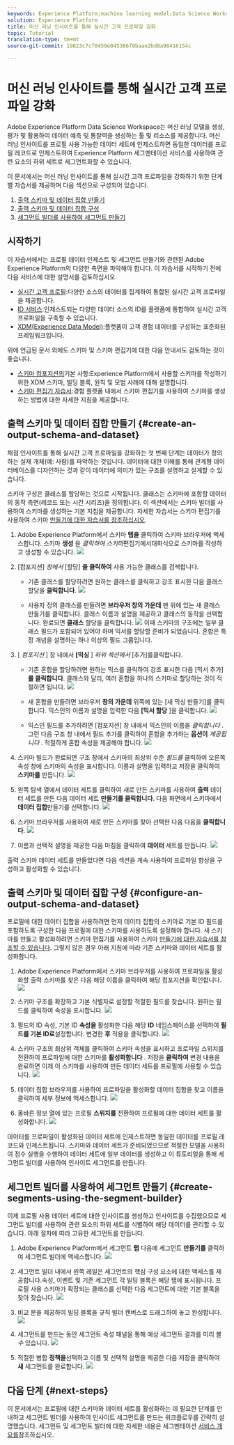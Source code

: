 ```yaml
---
keywords: Experience Platform;machine learning model;Data Science Workspace;Real-time Customer Profile;popular topics
solution: Experience Platform
title: 머신 러닝 인사이트를 통해 실시간 고객 프로파일 강화
topic: Tutorial
translation-type: tm+mt
source-git-commit: 19823c7cf0459e045366f0baae2bd8a98416154c

---
```



# 머신 러닝 인사이트를 통해 실시간 고객 프로파일 강화

Adobe Experience Platform Data Science Workspace는 머신 러닝 모델을 생성, 평가 및 활용하여 데이터 예측 및 통찰력을 생성하는 툴 및 리소스를 제공합니다. 머신 러닝 인사이트를 프로필 사용 가능한 데이터 세트에 인제스트하면 동일한 데이터를 프로필 레코드로 인제스트하여 Experience Platform 세그멘테이션 서비스를 사용하여 관련 요소의 하위 세트로 세그먼트화할 수 있습니다.

이 문서에서는 머신 러닝 인사이트를 통해 실시간 고객 프로파일을 강화하기 위한 단계별 자습서를 제공하며 다음 섹션으로 구성되어 있습니다.

1. [출력 스키마 및 데이터 집합 만들기](#create-an-output-schema-and-dataset)
2. [출력 스키마 및 데이터 집합 구성](#configure-an-output-schema-and-dataset)
3. [세그먼트 빌더를 사용하여 세그먼트 만들기](#create-segments-using-the-segment-builder)

## 시작하기

이 자습서에서는 프로필 데이터 인제스트 및 세그먼트 만들기와 관련된 Adobe Experience Platform의 다양한 측면을 파악해야 합니다. 이 자습서를 시작하기 전에 다음 서비스에 대한 설명서를 검토하십시오.

* [실시간 고객 프로필](../../rtcdp/overview.md):다양한 소스의 데이터를 집계하여 통합된 실시간 고객 프로파일을 제공합니다.
* [ID 서비스](../../identity-service/home.md):인제스트되는 다양한 데이터 소스의 ID를 플랫폼에 통합하여 실시간 고객 프로파일을 구축할 수 있습니다.
* [XDM(Experience Data Model)](../../xdm/home.md):플랫폼이 고객 경험 데이터를 구성하는 표준화된 프레임워크입니다.

위에 언급된 문서 외에도 스키마 및 스키마 편집기에 대한 다음 안내서도 검토하는 것이 좋습니다.

* [스키마 컴포지션의](../../xdm/schema/composition.md)기본 사항:Experience Platform에서 사용할 스키마를 작성하기 위한 XDM 스키마, 빌딩 블록, 원칙 및 모범 사례에 대해 설명합니다.
* [스키마 편집기 자습서](../../xdm/tutorials/create-schema-ui.md):경험 플랫폼 내에서 스키마 편집기를 사용하여 스키마를 생성하는 방법에 대한 자세한 지침을 제공합니다.

## 출력 스키마 및 데이터 집합 만들기 {#create-an-output-schema-and-dataset}

채점 인사이트를 통해 실시간 고객 프로파일을 강화하는 첫 번째 단계는 데이터가 정의하는 실제 개체(예: 사람)를 파악하는 것입니다. 데이터에 대한 이해를 통해 관계형 데이터베이스를 디자인하는 것과 같이 데이터에 의미가 있는 구조를 설명하고 설계할 수 있습니다.

스키마 구성은 클래스를 할당하는 것으로 시작됩니다. 클래스는 스키마에 포함할 데이터의 동작 측면(레코드 또는 시간 시리즈)을 정의합니다. 이 섹션에서는 스키마 빌더를 사용하여 스키마를 생성하는 기본 지침을 제공합니다. 자세한 자습서는 스키마 편집기를 사용하여 스키마 [만들기에 대한 자습서를 참조하십시오](../../xdm/tutorials/create-schema-ui.md).

1. Adobe Experience Platform에서 스키마 **탭을** 클릭하여 스키마 브라우저에 액세스합니다. 스키마 **생성** 을 *클릭하여 스키마*편집기에서대화식으로 스키마를 작성하고 생성할 수 있습니다.
   ![](../images/models-recipes/enrich-rtcdp/schema_browser.png)

2. [컴포지션] *창에서* [할당] **을 클릭하여** 사용 가능한 클래스를 검색합니다.
   * 기존 클래스를 할당하려면 원하는 클래스를 클릭하고 강조 표시한 다음 클래스 할당을 **클릭합니다**.
      ![](../images/models-recipes/enrich-rtcdp/existing_class.png)

   * 사용자 정의 클래스를 만들려면 **브라우저 창의 가운데** 맨 위에 있는 새 클래스 만들기를 클릭합니다. 클래스 이름과 설명을 제공하고 클래스의 동작을 선택합니다. 완료되면 **클래스** 할당을 클릭합니다.
      ![](../images/models-recipes/enrich-rtcdp/create_new_class.png)
   이때 스키마의 구조에는 일부 클래스 필드가 포함되어 있어야 하며 믹서를 할당할 준비가 되었습니다. 혼합은 특정 개념을 설명하는 하나 이상의 필드 그룹입니다.

3. [ *컴포지션* ] 창 내에서 **[믹싱** ] *하위 섹션에서* [추가]를클릭합니다.
   * 기존 혼합을 할당하려면 원하는 믹스를 클릭하여 강조 표시한 다음 [믹서 추가] **를 클릭합니다**. 클래스와 달리, 여러 혼합을 하나의 스키마로 할당하는 것이 적절하면 됩니다.
      ![](../images/models-recipes/enrich-rtcdp/existing_mixin.png)

   * 새 혼합을 만들려면 브라우저 **창의 가운데** 위쪽에 있는 [새 믹싱 만들기]를 클릭합니다. 믹스인의 이름과 설명을 입력한 다음 **[믹서 할당** ]을 클릭합니다.
      ![](../images/models-recipes/enrich-rtcdp/create_new_mixin.png)

   * 믹스인 필드를 추가하려면 [컴포지션] 창 내에서 믹스인의 이름을 *클릭합니다* . 그런 다음 구조 창 내에서 필드 추가를 클릭하여 혼합을 추가하는 **옵션이** *제공됩니다* . 적절하게 혼합 속성을 제공해야 합니다.
      ![](../images/models-recipes/enrich-rtcdp/mixin_properties.png)

4. 스키마 빌드가 완료되면 구조 창에서 스키마의 최상위 수준 *필드를* 클릭하여 오른쪽 속성 창에 스키마의 속성을 표시합니다. 이름과 설명을 입력하고 저장을 클릭하여 **스키마를** 만듭니다.
   ![](../images/models-recipes/enrich-rtcdp/save_schema.png)

5. 왼쪽 탐색 열에서 데이터 세트를 클릭하여 새로 만든 스키마를 사용하여 **출력** 데이터 세트를 만든 다음 데이터 세트 **만들기를 클릭합니다**. 다음 화면에서 스키마에서 **데이터 집합**만들기를 선택합니다.
   ![](../images/models-recipes/enrich-rtcdp/dataset_overview.png)

6. 스키마 브라우저를 사용하여 새로 만든 스키마를 찾아 선택한 다음 다음을 **클릭합니다**.
   ![](../images/models-recipes/enrich-rtcdp/choose_schema.png)

7. 이름과 선택적 설명을 제공한 다음 마침을 클릭하여 **데이터** 세트를 만듭니다.
   ![](../images/models-recipes/enrich-rtcdp/configure_dataset.png)

출력 스키마 데이터 세트를 만들었다면 다음 섹션을 계속 사용하여 프로파일 향상을 구성하고 활성화할 수 있습니다.

## 출력 스키마 및 데이터 집합 구성 {#configure-an-output-schema-and-dataset}

프로필에 대한 데이터 집합을 사용하려면 먼저 데이터 집합의 스키마로 기본 ID 필드를 포함하도록 구성한 다음 프로필에 대한 스키마를 사용하도록 설정해야 합니다. 새 스키마를 만들고 활성화하려면 스키마 편집기를 사용하여 스키마 [만들기에 대한 자습서를 참조할 수 있습니다](../../xdm/tutorials/create-schema-ui.md). 그렇지 않은 경우 아래 지침에 따라 기존 스키마와 데이터 세트를 활성화합니다.

1. Adobe Experience Platform에서 스키마 브라우저를 사용하여 프로파일을 활성화할 출력 스키마를 찾은 다음 해당 이름을 클릭하여 해당 컴포지션을 확인합니다.
   ![](../images/models-recipes/enrich-rtcdp/schemas.png)

2. 스키마 구조를 확장하고 기본 식별자로 설정할 적절한 필드를 찾습니다. 원하는 필드를 클릭하여 속성을 표시합니다.
   ![](../images/models-recipes/enrich-rtcdp/schema_structure.png)

3. 필드의 ID 속성, 기본 ID **속성을** 활성화한 다음 해당 **ID** 네임스페이스를 선택하여 **필드를 기본 ID로**&#x200B;설정합니다. 변경한 **후** 적용을 클릭합니다.
   ![](../images/models-recipes/enrich-rtcdp/set_identity.png)

4. 스키마 구조의 최상위 객체를 클릭하여 스키마 속성을 표시하고 프로파일 스위치를 전환하여 프로파일에 대한 스키마를 **활성화합니다** . 저장을 **클릭하여** 변경 내용을 완료하면 이제 이 스키마를 사용하여 만든 데이터 세트를 프로필에 사용할 수 있습니다.
   ![](../images/models-recipes/enrich-rtcdp/enable_schema.png)

5. 데이터 집합 브라우저를 사용하여 프로파일을 활성화할 데이터 집합을 찾고 이름을 클릭하여 세부 정보에 액세스합니다.
   ![](../images/models-recipes/enrich-rtcdp/datasets.png)

6. 올바른 정보 열에 있는 프로필 **스위치를** 전환하여 프로필에 대한 데이터 세트를 활성화합니다.
   ![](../images/models-recipes/enrich-rtcdp/enable_dataset.png)

데이터를 프로파일이 활성화된 데이터 세트에 인제스트하면 동일한 데이터를 프로필 레코드와 인제스트됩니다. 스키마와 데이터 세트가 준비되었으므로 적절한 모델을 사용하여 점수 실행을 수행하여 데이터 세트에 일부 데이터를 생성하고 이 튜토리얼을 통해 세그먼트 빌더를 사용하여 인사이트 세그먼트를 만듭니다.

## 세그먼트 빌더를 사용하여 세그먼트 만들기 {#create-segments-using-the-segment-builder}

이제 프로필 사용 데이터 세트에 대한 인사이트를 생성하고 인사이트를 수집했으므로 세그먼트 빌더를 사용하여 관련 요소의 하위 세트를 식별하여 해당 데이터를 관리할 수 있습니다. 아래 절차에 따라 고유한 세그먼트를 만듭니다.

1. Adobe Experience Platform에서 세그먼트 **탭** 다음에 세그먼트 **만들기를** 클릭하여 세그먼트 빌더에 액세스합니다.
   ![](../images/models-recipes/enrich-rtcdp/segments_overview.png)

2. 세그먼트 빌더 내에서 왼쪽 레일은 세그먼트의 핵심 구성 요소에 대한 액세스를 제공합니다.속성, 이벤트 및 기존 세그먼트 각 빌딩 블록은 해당 탭에 표시됩니다. 프로필 사용 스키마가 확장되는 클래스를 선택한 다음 세그먼트에 대한 기본 블록을 찾아 찾습니다.
   ![](../images/models-recipes/enrich-rtcdp/segment_builder.png)

3. 비교 문을 제공하여 빌딩 블록을 규칙 빌더 캔버스로 드래그하여 놓고 완성합니다.
   ![](../images/models-recipes/enrich-rtcdp/drag_fill.gif)

4. 세그먼트를 만드는 동안 세그먼트 속성 패널을 통해 예상 세그먼트 결과를 미리 볼 *수* 있습니다.
   ![](../images/models-recipes/enrich-rtcdp/preview_segment.gif)

5. 적절한 병합 **정책을**&#x200B;선택하고 이름 및 선택적 설명을 제공한 다음 저장을 클릭하여 **새** 세그먼트를 완료합니다.
   ![](../images/models-recipes/enrich-rtcdp/save_segment.png)


## 다음 단계 {#next-steps}

이 문서에서는 프로필에 대한 스키마와 데이터 세트를 활성화하는 데 필요한 단계를 안내하고 세그먼트 빌더를 사용하여 인사이트 세그먼트를 만드는 워크플로우를 간략히 설명했습니다. 세그먼트 및 세그먼트 빌더에 대한 자세한 내용은 세그멘테이션 [서비스 개요를](../../segmentation/home.md)참조하십시오.